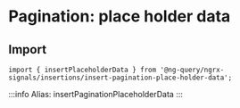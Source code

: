 # Pagination: place holder data

## Import

`import { insertPlaceholderData } from '@ng-query/ngrx-signals/insertions/insert-pagination-place-holder-data';`

:::info
Alias: insertPaginationPlaceholderData
:::
